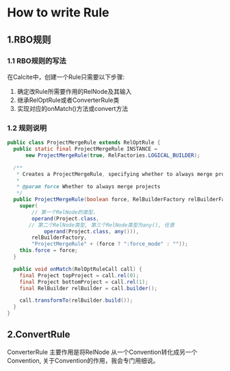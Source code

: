 # How to write Rule

## 1.RBO规则

### 1.1 RBO规则的写法

在Calcite中，创建一个Rule只需要以下步骤:

1. 确定改Rule所需要作用的RelNode及其输入 
2. 继承RelOptRule或者ConverterRule类 
3. 实现对应的onMatch()方法或convert方法

### 1.2 规则说明

```java
public class ProjectMergeRule extends RelOptRule {
  public static final ProjectMergeRule INSTANCE =
      new ProjectMergeRule(true, RelFactories.LOGICAL_BUILDER);

  /**
   * Creates a ProjectMergeRule, specifying whether to always merge projects.
   *
   * @param force Whether to always merge projects
   */
  public ProjectMergeRule(boolean force, RelBuilderFactory relBuilderFactory) {
    super(
        // 第一个RelNode的类型，
        operand(Project.class,
       // 第二个RelNode类型, 第三个RelNode类型为any(), 任意
            operand(Project.class, any())),
        relBuilderFactory,
        "ProjectMergeRule" + (force ? ":force_mode" : ""));
    this.force = force;
  }

  public void onMatch(RelOptRuleCall call) {
    final Project topProject = call.rel(0);
    final Project bottomProject = call.rel(1);
    final RelBuilder relBuilder = call.builder();

    call.transformTo(relBuilder.build());
  }
}
```

## 2.ConvertRule

ConverterRule 主要作用是将RelNode 从一个Convention转化成另一个Convention, 关于Convention的作用，我会专门用细说。
